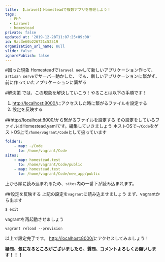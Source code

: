 ```yaml
---
title: 【Laravel】Homesteadで複数アプリを管理しよう！
tags:
  - PHP
  - Laravel
  - homestead
private: false
updated_at: '2019-12-28T11:07:25+09:00'
id: 9ac3e60b226721c52519
organization_url_name: null
slide: false
ignorePublish: false
---
```

#困った現象
Homesteadで`laravel new`して新しいアプリケーション作って、
`artisan serve`でサーバー動かした、
でも、新しいアプリケーションに繋がず、前に作っていたアプリケーションに繋がる

#解決策
では、この現象を解決していこう！やることは以下の手順です！
1. [http://localhost:8000/](http://localhost:8000/)にアクセスした時に繋がるファイルを設定する
2. 設定を反映する

##[http://localhost:8000/](http://localhost:8000/)から繋がるファイルを設定する
その設定をしているファイルはHomestead.yamlです。編集していきましょう
ホストOSで`~/Code`をゲストOS上で`/home/vagrant/Code`として扱っています

```yaml:/home/vagrant/Code/Homestead/Homestead.yaml
folders:
    - map: ~/Code
      to: /home/vagrant/Code
sites:
    - map: homestead.test
      to: /home/vagrant/Code/public
    - map: homestead.test
      to: /home/vagrant/Code/new_app/public
```

上から順に読み込まれるため、`sites`内の一番下が読み込まれます。

##設定を反映する
上記の設定を`vagrant`に読み込ませましょう
まず、vagrantから出ます

```:ターミナル
$ exit
```

vagrantを再起動させましょう

```:ターミナル
vagrant reload --provision
```

以上で設定完了です。
[http://localhost:8000/](http://localhost:8000/)にアクセスしてみましょう！

**疑問、気になるところがございましたら、質問、コメントよろしくお願いします！！！**
